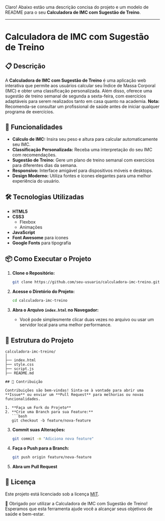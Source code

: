 Claro! Abaixo estão uma descrição concisa do projeto e um modelo de README para o seu **Calculadora de IMC com Sugestão de Treino**.

---
# Calculadora de IMC com Sugestão de Treino

## 📋 Descrição

A **Calculadora de IMC com Sugestão de Treino** é uma aplicação web interativa que permite aos usuários calcular seu Índice de Massa Corporal (IMC) e obter uma classificação personalizada. Além disso, oferece uma sugestão de treino semanal de segunda a sexta-feira, com exercícios adaptáveis para serem realizados tanto em casa quanto na academia. **Nota:** Recomenda-se consultar um profissional de saúde antes de iniciar qualquer programa de exercícios.

## 🚀 Funcionalidades

- **Cálculo de IMC:** Insira seu peso e altura para calcular automaticamente seu IMC.
- **Classificação Personalizada:** Receba uma interpretação do seu IMC com recomendações.
- **Sugestão de Treino:** Gere um plano de treino semanal com exercícios para diferentes dias da semana.
- **Responsivo:** Interface amigável para dispositivos móveis e desktops.
- **Design Moderno:** Utiliza fontes e ícones elegantes para uma melhor experiência do usuário.

## 🛠️ Tecnologias Utilizadas

- **HTML5**
- **CSS3**
  - Flexbox
  - Animações
- **JavaScript**
- **Font Awesome** para ícones
- **Google Fonts** para tipografia


## 📦 Como Executar o Projeto

1. **Clone o Repositório:**
   ```bash
   git clone https://github.com/seu-usuario/calculadora-imc-treino.git
   ```

2. **Acesse o Diretório do Projeto:**
   ```bash
   cd calculadora-imc-treino
   ```

3. **Abra o Arquivo `index.html` no Navegador:**
   - Você pode simplesmente clicar duas vezes no arquivo ou usar um servidor local para uma melhor performance.

## 🧩 Estrutura do Projeto

```
calculadora-imc-treino/
│
├── index.html
├── style.css
├── script.js
├── README.md

## 🤝 Contribuição

Contribuições são bem-vindas! Sinta-se à vontade para abrir uma **Issue** ou enviar um **Pull Request** para melhorias ou novas funcionalidades.

1. **Faça um Fork do Projeto**
2. **Crie uma Branch para sua Feature:**
   ```bash
   git checkout -b feature/nova-feature
   ```
3. **Commit suas Alterações:**
   ```bash
   git commit -m "Adiciona nova feature"
   ```
4. **Faça o Push para a Branch:**
   ```bash
   git push origin feature/nova-feature
   ```
5. **Abra um Pull Request**

## 📄 Licença

Este projeto está licenciado sob a licença [MIT](LICENSE).

🙏 Obrigado por utilizar a Calculadora de IMC com Sugestão de Treino! Esperamos que esta ferramenta ajude você a alcançar seus objetivos de saúde e bem-estar.

```
